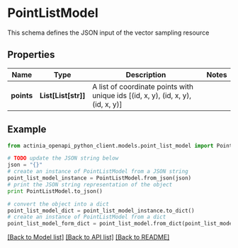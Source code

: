 # PointListModel

This schema defines the JSON input of the vector sampling resource

## Properties
Name | Type | Description | Notes
------------ | ------------- | ------------- | -------------
**points** | **List[List[str]]** | A list of coordinate points with unique ids [(id, x, y), (id, x, y), (id, x, y)] | 

## Example

```python
from actinia_openapi_python_client.models.point_list_model import PointListModel

# TODO update the JSON string below
json = "{}"
# create an instance of PointListModel from a JSON string
point_list_model_instance = PointListModel.from_json(json)
# print the JSON string representation of the object
print PointListModel.to_json()

# convert the object into a dict
point_list_model_dict = point_list_model_instance.to_dict()
# create an instance of PointListModel from a dict
point_list_model_form_dict = point_list_model.from_dict(point_list_model_dict)
```
[[Back to Model list]](../README.md#documentation-for-models) [[Back to API list]](../README.md#documentation-for-api-endpoints) [[Back to README]](../README.md)


